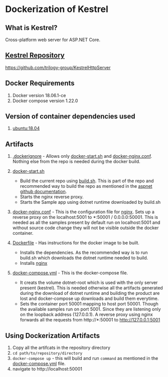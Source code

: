 # Dockerization of Kestrel

## What is Kestrel?
Cross-platform web server for ASP.NET Core. 

## [Kestrel Repository](https://github.com/trilogy-group/KestrelHttpServer)
https://github.com/trilogy-group/KestrelHttpServer

## Docker Requirements
 1. Docker version 18.06.1-ce
 2. Docker compose version 1.22.0

## Version of container dependencies used 
1. [ubuntu:18.04](https://github.com/tianon/docker-brew-ubuntu-core/blob/222130dfdfa777c09a17b3f08ba68c5b9850e905/bionic/Dockerfile)

## Artifacts
1. [.dockerignore](.dockerignore) - 
Allows only [docker-start.sh](docker-start.sh) and [docker-nginx.conf](docker-nginx.conf).  Nothing else from the repo is needed during the docker build.

2. [docker-start.sh](docker-start.sh)
    * Build the current repo using [build.sh](build.sh). This is part of the repo and recommended way to build the repo as mentioned in the [aspnet github documentation](readme.md).
    * Starts the nginx reverse proxy.
    * Starts the Sample app using dotnet runtime downloaded by build.sh

3. [docker-nginx.conf](docker-nginx.conf) - This is the configuration file for [nginx](https://www.nginx.com/). Sets up a reverse proxy on the localhost:5001 to *:50001 / 0.0.0.0:50001. This is needed as all the samples present by default run on localhost:5001 and without source code change they will not be visible outside the docker container.

4. [Dockerfile](Dockerfile) - Has instructions for the docker image to be built. 
    * Installs the dependencies. As the recommended way is to run build.sh which downloads the dotnet runtime needed to build.
    * Installs [nginx](https://www.nginx.com/)

5. [docker-compose.yml](docker-compose.yml) - This is the docker-compose file. 
    * It creats the volume dotnet-root which is used with the only server present (kestrel). This is needed otherwise all the artifacts generated during the download of dotnet runtime and building the product are lost and docker-compose up downloads and build them everytime. 
    * Sets the container port 50001 mapping to host port 50001. Though the available samples run on port 5001. Since they are listening only on the loopback address (127.0.0.1). A reverse proxy using nginx forwards all the requests from http://*:50001 to http://127.0.0.1:5001

## Using Dockerization Artifacts
1. Copy all the artifcats in the repository directory
2. `cd path/to/repository/directory`
3. `docker-compose up` - this will build and run `command` as mentioned in the [docker-compose.yml](docker-compose.yml) file. 
4. navigate to http://localhost:50001
